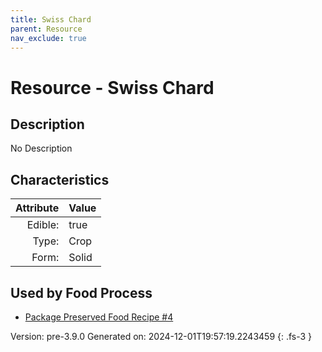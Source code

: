```yaml
---
title: Swiss Chard
parent: Resource
nav_exclude: true
---
```

# Resource - Swiss Chard

## Description
No Description

## Characteristics

| Attribute      | Value |
|--------:|:------|
|Edible:|true|
|Type:|Crop|
|Form:|Solid|
 



    
## Used by Food Process

- [Package Preserved Food Recipe #4](../food/package-preserved-food-recipe--4.html)


Version: pre-3.9.0 Generated on: 2024-12-01T19:57:19.2243459
{: .fs-3 }
